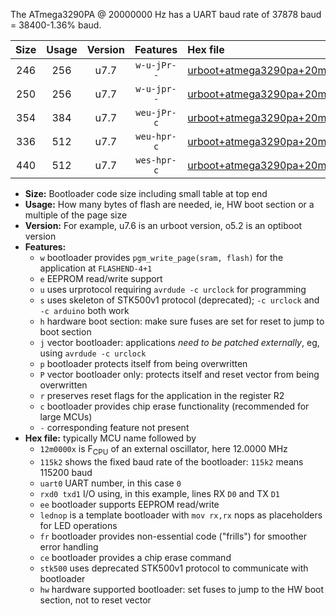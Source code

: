 The ATmega3290PA @ 20000000 Hz has a UART baud rate of 37878 baud = 38400-1.36% baud.

|Size|Usage|Version|Features|Hex file|
|:-:|:-:|:-:|:-:|:--|
|246|256|u7.7|`w-u-jPr--`|[urboot+atmega3290pa+20m0000x+++38k4_uart0_rxe0_txe1_lednop.hex](https://raw.githubusercontent.com/stefanrueger/urboot.hex/main/mcus/atmega3290pa/external_oscillator/fcpu+20m0000_Hz/br+++38k4_bps/urboot+atmega3290pa+20m0000x+++38k4_uart0_rxe0_txe1_lednop.hex)|
|250|256|u7.7|`w-u-jpr--`|[urboot+atmega3290pa+20m0000x+++38k4_uart0_rxe0_txe1_lednop_fr.hex](https://raw.githubusercontent.com/stefanrueger/urboot.hex/main/mcus/atmega3290pa/external_oscillator/fcpu+20m0000_Hz/br+++38k4_bps/urboot+atmega3290pa+20m0000x+++38k4_uart0_rxe0_txe1_lednop_fr.hex)|
|354|384|u7.7|`weu-jPr-c`|[urboot+atmega3290pa+20m0000x+++38k4_uart0_rxe0_txe1_ee_lednop_fr_ce.hex](https://raw.githubusercontent.com/stefanrueger/urboot.hex/main/mcus/atmega3290pa/external_oscillator/fcpu+20m0000_Hz/br+++38k4_bps/urboot+atmega3290pa+20m0000x+++38k4_uart0_rxe0_txe1_ee_lednop_fr_ce.hex)|
|336|512|u7.7|`weu-hpr-c`|[urboot+atmega3290pa+20m0000x+++38k4_uart0_rxe0_txe1_ee_lednop_fr_ce_hw.hex](https://raw.githubusercontent.com/stefanrueger/urboot.hex/main/mcus/atmega3290pa/external_oscillator/fcpu+20m0000_Hz/br+++38k4_bps/urboot+atmega3290pa+20m0000x+++38k4_uart0_rxe0_txe1_ee_lednop_fr_ce_hw.hex)|
|440|512|u7.7|`wes-hpr-c`|[urboot+atmega3290pa+20m0000x+++38k4_uart0_rxe0_txe1_ee_lednop_fr_ce_stk500_hw.hex](https://raw.githubusercontent.com/stefanrueger/urboot.hex/main/mcus/atmega3290pa/external_oscillator/fcpu+20m0000_Hz/br+++38k4_bps/urboot+atmega3290pa+20m0000x+++38k4_uart0_rxe0_txe1_ee_lednop_fr_ce_stk500_hw.hex)|

- **Size:** Bootloader code size including small table at top end
- **Usage:** How many bytes of flash are needed, ie, HW boot section or a multiple of the page size
- **Version:** For example, u7.6 is an urboot version, o5.2 is an optiboot version
- **Features:**
  + `w` bootloader provides `pgm_write_page(sram, flash)` for the application at `FLASHEND-4+1`
  + `e` EEPROM read/write support
  + `u` uses urprotocol requiring `avrdude -c urclock` for programming
  + `s` uses skeleton of STK500v1 protocol (deprecated); `-c urclock` and `-c arduino` both work
  + `h` hardware boot section: make sure fuses are set for reset to jump to boot section
  + `j` vector bootloader: applications *need to be patched externally*, eg, using `avrdude -c urclock`
  + `p` bootloader protects itself from being overwritten
  + `P` vector bootloader only: protects itself and reset vector from being overwritten
  + `r` preserves reset flags for the application in the register R2
  + `c` bootloader provides chip erase functionality (recommended for large MCUs)
  + `-` corresponding feature not present
- **Hex file:** typically MCU name followed by
  + `12m0000x` is F<sub>CPU</sub> of an external oscillator, here 12.0000 MHz
  + `115k2` shows the fixed baud rate of the bootloader: `115k2` means 115200 baud
  + `uart0` UART number, in this case `0`
  + `rxd0 txd1` I/O using, in this example, lines RX `D0` and TX `D1`
  + `ee` bootloader supports EEPROM read/write
  + `lednop` is a template bootloader with `mov rx,rx` nops as placeholders for LED operations
  + `fr` bootloader provides non-essential code ("frills") for smoother error handling
  + `ce` bootloader provides a chip erase command
  + `stk500` uses deprecated STK500v1 protocol to communicate with bootloader
  + `hw` hardware supported bootloader: set fuses to jump to the HW boot section, not to reset vector
